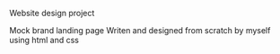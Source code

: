 Website design project

Mock brand landing page
Writen and designed from scratch by myself using html and css
